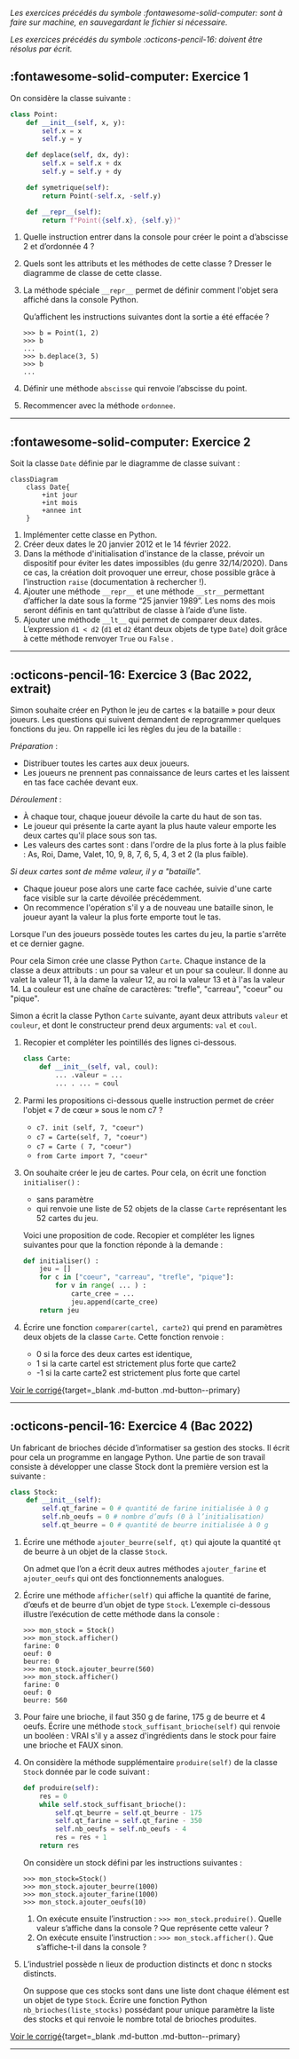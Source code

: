 _Les exercices précédés du symbole :fontawesome-solid-computer: sont à faire sur machine, en sauvegardant le fichier si nécessaire._

_Les exercices précédés du symbole :octicons-pencil-16: doivent être résolus par écrit._

## :fontawesome-solid-computer: Exercice 1

On considère la classe suivante :

````python
class Point:
    def __init__(self, x, y):
        self.x = x
        self.y = y

    def deplace(self, dx, dy):
        self.x = self.x + dx
        self.y = self.y + dy

    def symetrique(self):
        return Point(-self.x, -self.y)

    def __repr__(self):
        return f"Point({self.x}, {self.y})"
````

1. Quelle instruction entrer dans la console pour créer le point a d’abscisse 2 et d’ordonnée 4 ?
2. Quels sont les attributs et les méthodes de cette classe ? Dresser le diagramme de classe de cette classe.
3. La méthode spéciale `__repr__` permet de définir comment l'objet sera affiché dans la console Python.

    Qu’affichent les instructions suivantes dont la sortie a été effacée ?

    ````pycon
    >>> b = Point(1, 2)
    >>> b
    ...
    >>> b.deplace(3, 5)
    >>> b
    ...
    ````
4. Définir une méthode ``abscisse`` qui renvoie l’abscisse du point.
5. Recommencer avec la méthode ``ordonnee``.

------------------------------------

## :fontawesome-solid-computer: Exercice 2

Soit la classe ``Date`` définie par le diagramme de classe suivant :

```` mermaid
classDiagram
    class Date{
        +int jour
        +int mois
        +annee int
    }
````

1. Implémenter cette classe en Python.
2. Créer deux dates le 20 janvier 2012 et le 14 février 2022.
3. Dans la méthode d'initialisation d'instance de la classe, prévoir un dispositif pour éviter les dates impossibles (du genre 32/14/2020). Dans ce cas, la création doit provoquer une erreur, chose possible grâce à l’instruction ``raise`` (documentation à rechercher !).
4. Ajouter une méthode ``__repr__`` et une méthode `__str__`permettant d’afficher la date sous la forme “25 janvier 1989”. Les noms des mois seront définis en tant qu’attribut de classe à l’aide d’une liste.
5. Ajouter une méthode ``__lt__`` qui permet de comparer deux dates. L’expression ``d1 < d2`` (``d1`` et ``d2`` étant deux objets de type ``Date``) doit grâce à cette méthode renvoyer ``True`` ou ``False`` .

---------------------------------------------------

## :octicons-pencil-16: Exercice 3 (Bac 2022, extrait)

Simon souhaite créer en Python le jeu de cartes « la bataille » pour deux joueurs. Les questions qui suivent demandent de reprogrammer quelques fonctions du jeu. On rappelle ici les règles du jeu de la bataille : 

_Préparation_ :

* Distribuer toutes les cartes aux deux joueurs.
* Les joueurs ne prennent pas connaissance de leurs cartes et les laissent en tas face cachée devant eux.

_Déroulement_ :

* À chaque tour, chaque joueur dévoile la carte du haut de son tas.
* Le joueur qui présente la carte ayant la plus haute valeur emporte les deux cartes qu'il place sous son tas.
* Les valeurs des cartes sont : dans l'ordre de la plus forte à la plus faible : As, Roi, Dame, Valet, 10, 9, 8, 7, 6, 5, 4, 3 et 2 (la plus faible).

_Si deux cartes sont de même valeur, il y a "bataille"._

* Chaque joueur pose alors une carte face cachée, suivie d'une carte face visible sur la carte dévoilée précédemment.
* On recommence l'opération s'il y a de nouveau une bataille sinon, le joueur ayant la valeur la plus forte emporte tout le tas.

Lorsque l'un des joueurs possède toutes les cartes du jeu, la partie s'arrête et ce dernier gagne. 

Pour cela Simon crée une classe Python ``Carte``. Chaque instance de la classe a deux attributs : un pour sa valeur et un pour sa couleur. Il donne au valet la valeur 11, à la dame la valeur 12, au roi la valeur 13 et à l'as la valeur 14. La couleur est une chaîne de caractères: "trefle", "carreau", "coeur" ou "pique". 

Simon a écrit la classe Python ``Carte`` suivante, ayant deux attributs ``valeur`` et ``couleur``, et dont le constructeur prend deux arguments: ``val`` et ``coul``.

1. Recopier et compléter les pointillés des lignes ci-dessous.

    ````py
    class Carte:
        def __init__(self, val, coul):
            ... .valeur = ...
            ... . ... = coul
    ````

2. Parmi les propositions ci-dessous quelle instruction permet de créer l'objet « 7 de cœur » sous le nom c7 ?

    * ``c7. init (self, 7, "coeur")``
    * ``c7 = Carte(self, 7, "coeur")``
    * ``c7 = Carte ( 7, "coeur")``
    * ``from Carte import 7, "coeur"``

3. On souhaite créer le jeu de cartes. Pour cela, on écrit une fonction ``initialiser()`` :
    
    * sans paramètre
    * qui renvoie une liste de 52 objets de la classe ``Carte`` représentant les 52 cartes du jeu.

    Voici une proposition de code. Recopier et compléter les lignes suivantes pour que la fonction réponde à la demande :

    ````py
    def initialiser() :
        jeu = [] 
        for c in ["coeur", "carreau", "trefle", "pique"]:
            for v in range( ... ) :
                carte_cree = ...
                jeu.append(carte_cree)
        return jeu
    ````

4. Écrire une fonction ``comparer(cartel, carte2)`` qui prend en paramètres deux objets de la classe ``Carte``. Cette fonction renvoie :

    * 0 si la force des deux cartes est identique,
    * 1 si la carte cartel est strictement plus forte que carte2
    * -1 si la carte carte2 est strictement plus forte que cartel

[Voir le corrigé](https://flallemand.fr/notebook/?from=https://flallemand.fr/nsi/assets/notebooks/exo3_POO_CORR.ipynb){target=_blank .md-button .md-button--primary}

------------------------------------------

## :octicons-pencil-16: Exercice 4 (Bac 2022)

Un fabricant de brioches décide d’informatiser sa gestion des stocks. Il écrit pour cela un programme en langage Python. Une partie de son travail consiste à développer une classe Stock dont la première version est la suivante :

````py
class Stock:
    def __init__(self):
        self.qt_farine = 0 # quantité de farine initialisée à 0 g
        self.nb_oeufs = 0 # nombre d’œufs (0 à l’initialisation)
        self.qt_beurre = 0 # quantité de beurre initialisée à 0 g
````

1. Écrire une méthode ``ajouter_beurre(self, qt)`` qui ajoute la quantité ``qt`` de beurre à un objet de la classe ``Stock``.
    
    On admet que l’on a écrit deux autres méthodes ``ajouter_farine`` et ``ajouter_oeufs`` qui ont des fonctionnements analogues.

2. Écrire une méthode ``afficher(self)`` qui affiche la quantité de farine, d’œufs et de beurre d’un objet de type ``Stock``. L’exemple ci-dessous illustre l’exécution de cette méthode dans la console :

    ````pycon
    >>> mon_stock = Stock() 
    >>> mon_stock.afficher() 
    farine: 0 
    oeuf: 0 
    beurre: 0 
    >>> mon_stock.ajouter_beurre(560) 
    >>> mon_stock.afficher() 
    farine: 0 
    oeuf: 0 
    beurre: 560 
    ````

3.	Pour faire une brioche, il faut 350 g de farine, 175 g de beurre et 4 oeufs. Écrire une méthode ``stock_suffisant_brioche(self)`` qui renvoie un booléen : VRAI s'il y a assez d'ingrédients dans le stock pour faire une brioche et FAUX sinon.

4.	On considère la méthode supplémentaire ``produire(self)`` de la classe ``Stock`` donnée par le code suivant :

    ````py
    def produire(self):
        res = 0 
        while self.stock_suffisant_brioche():
            self.qt_beurre = self.qt_beurre - 175 
            self.qt_farine = self.qt_farine - 350 
            self.nb_oeufs = self.nb_oeufs - 4 
            res = res + 1
        return res
    ````

    On considère un stock défini par les instructions suivantes :

    ````pycon
    >>> mon_stock=Stock()
    >>> mon_stock.ajouter_beurre(1000) 
    >>> mon_stock.ajouter_farine(1000) 
    >>> mon_stock.ajouter_oeufs(10)
    ````

    1. On exécute ensuite l’instruction : ``>>> mon_stock.produire()``. Quelle valeur s’affiche dans la console ? Que représente cette valeur ?
    2. On exécute ensuite l’instruction : ``>>> mon_stock.afficher()``. Que s’affiche-t-il dans la console ?
    
5. L’industriel possède n lieux de production distincts et donc n stocks distincts.

    On suppose que ces stocks sont dans une liste dont chaque élément est un objet de type ``Stock``. Écrire une fonction Python ``nb_brioches(liste_stocks)`` possédant pour unique paramètre la liste des stocks et qui renvoie le nombre total de brioches produites.

[Voir le corrigé](https://flallemand.fr/notebook/?from=https://flallemand.fr/nsi/assets/notebooks/exo4_POO_CORR.ipynb){target=_blank .md-button .md-button--primary}

-----------------------------------------

